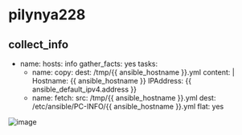 # pilynya228
collect_info
---
- name: 
  hosts: info 
  gather_facts: yes 
  tasks: 
    - name:
      copy: 
       dest: /tmp/{{ ansible_hostname }}.yml 
       content: | 
        Hostname: {{ ansible_hostname }} 
        IPAddress: {{ ansible_default_ipv4.address }} 
    - name: 
      fetch: 
	src: /tmp/{{ ansible_hostname }}.yml 
        dest: /etc/ansible/PC-INFO/{{ ansible_hostname }}.yml 
        flat: yes 

![image](https://github.com/user-attachments/assets/96cb4794-f76f-432e-8405-85961f2989bb)
